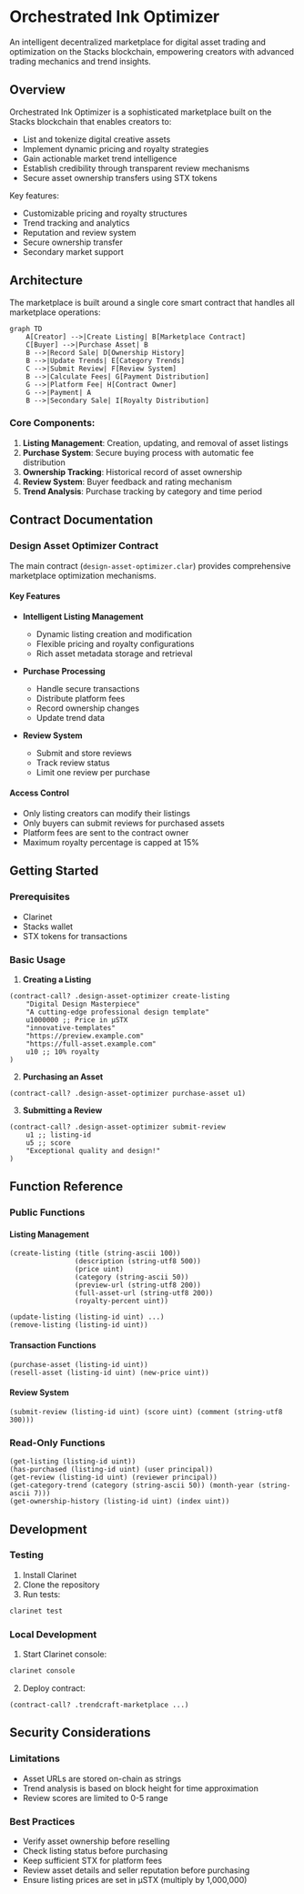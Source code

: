 # Orchestrated Ink Optimizer

An intelligent decentralized marketplace for digital asset trading and optimization on the Stacks blockchain, empowering creators with advanced trading mechanics and trend insights.

## Overview

Orchestrated Ink Optimizer is a sophisticated marketplace built on the Stacks blockchain that enables creators to:
- List and tokenize digital creative assets
- Implement dynamic pricing and royalty strategies
- Gain actionable market trend intelligence
- Establish credibility through transparent review mechanisms
- Secure asset ownership transfers using STX tokens

Key features:
- Customizable pricing and royalty structures
- Trend tracking and analytics
- Reputation and review system
- Secure ownership transfer
- Secondary market support

## Architecture

The marketplace is built around a single core smart contract that handles all marketplace operations:

```mermaid
graph TD
    A[Creator] -->|Create Listing| B[Marketplace Contract]
    C[Buyer] -->|Purchase Asset| B
    B -->|Record Sale| D[Ownership History]
    B -->|Update Trends| E[Category Trends]
    C -->|Submit Review| F[Review System]
    B -->|Calculate Fees| G[Payment Distribution]
    G -->|Platform Fee| H[Contract Owner]
    G -->|Payment| A
    B -->|Secondary Sale| I[Royalty Distribution]
```

### Core Components:
1. **Listing Management**: Creation, updating, and removal of asset listings
2. **Purchase System**: Secure buying process with automatic fee distribution
3. **Ownership Tracking**: Historical record of asset ownership
4. **Review System**: Buyer feedback and rating mechanism
5. **Trend Analysis**: Purchase tracking by category and time period

## Contract Documentation

### Design Asset Optimizer Contract

The main contract (`design-asset-optimizer.clar`) provides comprehensive marketplace optimization mechanisms.

#### Key Features

- **Intelligent Listing Management**
  - Dynamic listing creation and modification
  - Flexible pricing and royalty configurations
  - Rich asset metadata storage and retrieval

- **Purchase Processing**
  - Handle secure transactions
  - Distribute platform fees
  - Record ownership changes
  - Update trend data

- **Review System**
  - Submit and store reviews
  - Track review status
  - Limit one review per purchase

#### Access Control
- Only listing creators can modify their listings
- Only buyers can submit reviews for purchased assets
- Platform fees are sent to the contract owner
- Maximum royalty percentage is capped at 15%

## Getting Started

### Prerequisites
- Clarinet
- Stacks wallet
- STX tokens for transactions

### Basic Usage

1. **Creating a Listing**
```clarity
(contract-call? .design-asset-optimizer create-listing 
    "Digital Design Masterpiece"
    "A cutting-edge professional design template"
    u1000000 ;; Price in µSTX
    "innovative-templates"
    "https://preview.example.com"
    "https://full-asset.example.com"
    u10 ;; 10% royalty
)
```

2. **Purchasing an Asset**
```clarity
(contract-call? .design-asset-optimizer purchase-asset u1)
```

3. **Submitting a Review**
```clarity
(contract-call? .design-asset-optimizer submit-review 
    u1 ;; listing-id
    u5 ;; score
    "Exceptional quality and design!"
)
```

## Function Reference

### Public Functions

#### Listing Management
```clarity
(create-listing (title (string-ascii 100)) 
                (description (string-utf8 500)) 
                (price uint) 
                (category (string-ascii 50))
                (preview-url (string-utf8 200))
                (full-asset-url (string-utf8 200))
                (royalty-percent uint))

(update-listing (listing-id uint) ...)
(remove-listing (listing-id uint))
```

#### Transaction Functions
```clarity
(purchase-asset (listing-id uint))
(resell-asset (listing-id uint) (new-price uint))
```

#### Review System
```clarity
(submit-review (listing-id uint) (score uint) (comment (string-utf8 300)))
```

### Read-Only Functions
```clarity
(get-listing (listing-id uint))
(has-purchased (listing-id uint) (user principal))
(get-review (listing-id uint) (reviewer principal))
(get-category-trend (category (string-ascii 50)) (month-year (string-ascii 7)))
(get-ownership-history (listing-id uint) (index uint))
```

## Development

### Testing
1. Install Clarinet
2. Clone the repository
3. Run tests:
```bash
clarinet test
```

### Local Development
1. Start Clarinet console:
```bash
clarinet console
```
2. Deploy contract:
```clarity
(contract-call? .trendcraft-marketplace ...)
```

## Security Considerations

### Limitations
- Asset URLs are stored on-chain as strings
- Trend analysis is based on block height for time approximation
- Review scores are limited to 0-5 range

### Best Practices
- Verify asset ownership before reselling
- Check listing status before purchasing
- Keep sufficient STX for platform fees
- Review asset details and seller reputation before purchasing
- Ensure listing prices are set in µSTX (multiply by 1,000,000)